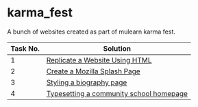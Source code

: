 # karma_fest
A bunch of websites created as part of mulearn karma fest.
<!-- <hr>
<br>
1. Replicate a Website Using HTML : 
https://akshay-s-nair.github.io/karma_fest/task1
<br>
2. Create a Mozilla Splash Page : 
https://akshay-s-nair.github.io/karma_fest/task2
<br>
3. Styling a biography page :
<br>
4. Typesetting a community school homepage :  
https://akshay-s-nair.github.io/karma_fest/task3
 -->
 
 | Task No. | Solution |
|-|-|
| 1 | [Replicate a Website Using HTML](<https://akshay-s-nair.github.io/karma_fest/task1>) |
| 2 | [Create a Mozilla Splash Page](https://akshay-s-nair.github.io/karma_fest/task2) |
| 3 | [Styling a biography page]()|
| 4 | [ Typesetting a community school homepage](https://akshay-s-nair.github.io/karma_fest/task3)|

